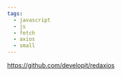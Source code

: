 ```yaml
---
tags:
  - javascript
  - js
  - fetch
  - axios
  - small
---
```

https://github.com/developit/redaxios

